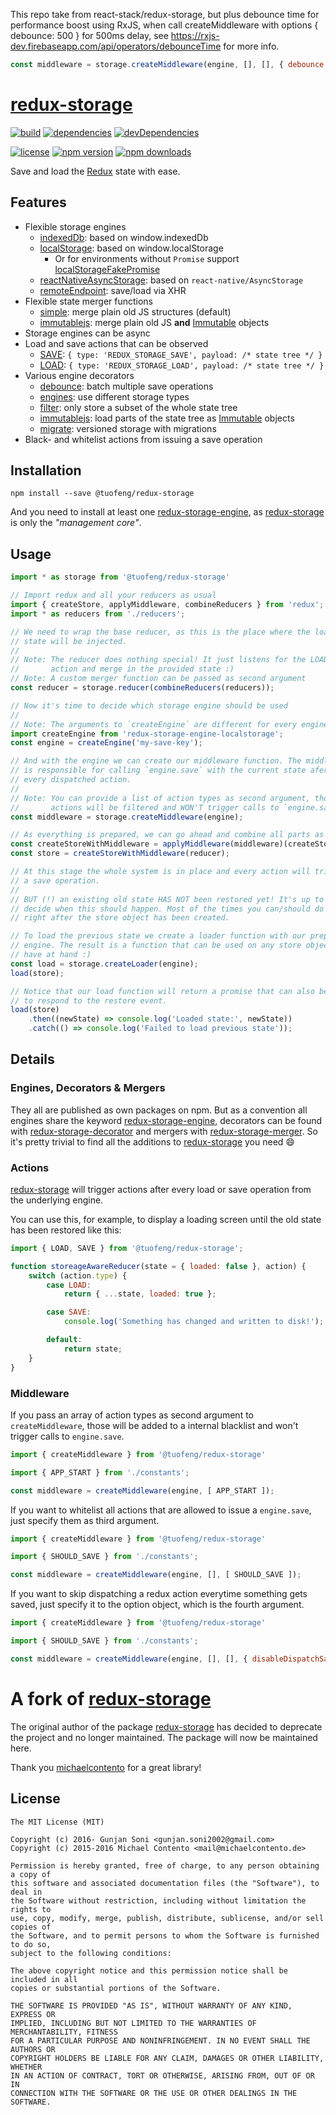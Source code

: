 This repo take from react-stack/redux-storage, but plus debounce time for performance boost using RxJS,
when call createMiddleware with options { debounce: 500 } for 500ms delay,
see https://rxjs-dev.firebaseapp.com/api/operators/debounceTime for more info.
```js
const middleware = storage.createMiddleware(engine, [], [], { debounce: 500 });
```

# [redux-storage][]

[![build](https://travis-ci.org/guns2410/redux-storage.svg?branch=master)](https://travis-ci.org/react-stack/redux-storage)
[![dependencies](https://david-dm.org/guns2410/redux-storage.svg)](https://david-dm.org/react-stack/redux-storage)
[![devDependencies](https://david-dm.org/guns2410/redux-storage/dev-status.svg)](https://david-dm.org/react-stack/redux-storage#info=devDependencies)

[![license](https://img.shields.io/npm/l/redux-storage.svg?style=flat-square)](https://www.npmjs.com/package/redux-storage)
[![npm version](https://img.shields.io/npm/v/redux-storage.svg?style=flat-square)](https://www.npmjs.com/package/redux-storage)
[![npm downloads](https://img.shields.io/npm/dm/redux-storage.svg?style=flat-square)](https://www.npmjs.com/package/redux-storage)

Save and load the [Redux][] state with ease.

## Features

* Flexible storage engines
    * [indexedDb](https://github.com/prateekbh/redux-storage-engine-indexed-db): based on window.indexedDb
    * [localStorage][]: based on window.localStorage
        * Or for environments without `Promise` support [localStorageFakePromise][]
    * [reactNativeAsyncStorage][]: based on `react-native/AsyncStorage`
    * [remoteEndpoint][]: save/load via XHR
* Flexible state merger functions
    * [simple][merger-simple]: merge plain old JS structures (default)
    * [immutablejs][merger-immutablejs]: merge plain old JS **and** [Immutable][]
        objects
* Storage engines can be async
* Load and save actions that can be observed
    * [SAVE][]: `{ type: 'REDUX_STORAGE_SAVE', payload: /* state tree */ }`
    * [LOAD][]: `{ type: 'REDUX_STORAGE_LOAD', payload: /* state tree */ }`
* Various engine decorators
    * [debounce][]: batch multiple save operations
    * [engines][]: use different storage types
    * [filter][]: only store a subset of the whole state tree
    * [immutablejs][]: load parts of the state tree as [Immutable][] objects
    * [migrate][]: versioned storage with migrations
* Black- and whitelist actions from issuing a save operation

## Installation

    npm install --save @tuofeng/redux-storage

And you need to install at least one [redux-storage-engine][npm-engine], as
[redux-storage][] is only the *"management core"*.

## Usage

```js
import * as storage from '@tuofeng/redux-storage'

// Import redux and all your reducers as usual
import { createStore, applyMiddleware, combineReducers } from 'redux';
import * as reducers from './reducers';

// We need to wrap the base reducer, as this is the place where the loaded
// state will be injected.
//
// Note: The reducer does nothing special! It just listens for the LOAD
//       action and merge in the provided state :)
// Note: A custom merger function can be passed as second argument
const reducer = storage.reducer(combineReducers(reducers));

// Now it's time to decide which storage engine should be used
//
// Note: The arguments to `createEngine` are different for every engine!
import createEngine from 'redux-storage-engine-localstorage';
const engine = createEngine('my-save-key');

// And with the engine we can create our middleware function. The middleware
// is responsible for calling `engine.save` with the current state afer
// every dispatched action.
//
// Note: You can provide a list of action types as second argument, those
//       actions will be filtered and WON'T trigger calls to `engine.save`!
const middleware = storage.createMiddleware(engine);

// As everything is prepared, we can go ahead and combine all parts as usual
const createStoreWithMiddleware = applyMiddleware(middleware)(createStore);
const store = createStoreWithMiddleware(reducer);

// At this stage the whole system is in place and every action will trigger
// a save operation.
//
// BUT (!) an existing old state HAS NOT been restored yet! It's up to you to
// decide when this should happen. Most of the times you can/should do this
// right after the store object has been created.

// To load the previous state we create a loader function with our prepared
// engine. The result is a function that can be used on any store object you
// have at hand :)
const load = storage.createLoader(engine);
load(store);

// Notice that our load function will return a promise that can also be used
// to respond to the restore event.
load(store)
    .then((newState) => console.log('Loaded state:', newState))
    .catch(() => console.log('Failed to load previous state'));
```

## Details

### Engines, Decorators & Mergers

They all are published as own packages on npm. But as a convention all engines
share the keyword [redux-storage-engine][npm-engine], decorators can be found
with [redux-storage-decorator][npm-decorator] and mergers with
[redux-storage-merger][npm-merger]. So it's pretty trivial to find all
the additions to [redux-storage][] you need :smile:

### Actions

[redux-storage][] will trigger actions after every load or save operation from
the underlying engine.

You can use this, for example, to display a loading screen until the old state
has been restored like this:

```js
import { LOAD, SAVE } from '@tuofeng/redux-storage';

function storeageAwareReducer(state = { loaded: false }, action) {
    switch (action.type) {
        case LOAD:
            return { ...state, loaded: true };

        case SAVE:
            console.log('Something has changed and written to disk!');

        default:
            return state;
    }
}
```

### Middleware

If you pass an array of action types as second argument to `createMiddleware`,
those will be added to a internal blacklist and won't trigger calls to
`engine.save`.

```js
import { createMiddleware } from '@tuofeng/redux-storage'

import { APP_START } from './constants';

const middleware = createMiddleware(engine, [ APP_START ]);
```

If you want to whitelist all actions that are allowed to issue a `engine.save`,
just specify them as third argument.

```js
import { createMiddleware } from '@tuofeng/redux-storage'

import { SHOULD_SAVE } from './constants';

const middleware = createMiddleware(engine, [], [ SHOULD_SAVE ]);
```

If you want to skip dispatching a redux action everytime something gets saved,
just specify it to the option object, which is the fourth argument.

```js
import { createMiddleware } from '@tuofeng/redux-storage'

import { SHOULD_SAVE } from './constants';

const middleware = createMiddleware(engine, [], [], { disableDispatchSaveAction: true });
```

# A fork of [redux-storage](https://github.com/michaelcontento/redux-storage)

The original author of the package [redux-storage](https://github.com/michaelcontento/redux-storage) has decided to deprecate the project and no longer maintained. The package will now be maintained here.

Thank you [michaelcontento](https://github.com/michaelcontento) for a great library!

## License

    The MIT License (MIT)

    Copyright (c) 2016- Gunjan Soni <gunjan.soni2002@gmail.com>
    Copyright (c) 2015-2016 Michael Contento <mail@michaelcontento.de>

    Permission is hereby granted, free of charge, to any person obtaining a copy of
    this software and associated documentation files (the "Software"), to deal in
    the Software without restriction, including without limitation the rights to
    use, copy, modify, merge, publish, distribute, sublicense, and/or sell copies of
    the Software, and to permit persons to whom the Software is furnished to do so,
    subject to the following conditions:

    The above copyright notice and this permission notice shall be included in all
    copies or substantial portions of the Software.

    THE SOFTWARE IS PROVIDED "AS IS", WITHOUT WARRANTY OF ANY KIND, EXPRESS OR
    IMPLIED, INCLUDING BUT NOT LIMITED TO THE WARRANTIES OF MERCHANTABILITY, FITNESS
    FOR A PARTICULAR PURPOSE AND NONINFRINGEMENT. IN NO EVENT SHALL THE AUTHORS OR
    COPYRIGHT HOLDERS BE LIABLE FOR ANY CLAIM, DAMAGES OR OTHER LIABILITY, WHETHER
    IN AN ACTION OF CONTRACT, TORT OR OTHERWISE, ARISING FROM, OUT OF OR IN
    CONNECTION WITH THE SOFTWARE OR THE USE OR OTHER DEALINGS IN THE SOFTWARE.

  [merger-simple]: https://github.com/react-stack/redux-storage-merger-simple
  [merger-immutablejs]: https://github.com/react-stack/redux-storage-merger-immutablejs
  [npm-engine]: https://www.npmjs.com/browse/keyword/redux-storage-engine
  [npm-decorator]: https://www.npmjs.com/browse/keyword/redux-storage-decorator
  [npm-merger]: https://www.npmjs.com/browse/keyword/redux-storage-merger
  [Redux]: https://github.com/gaearon/redux
  [Immutable]: https://github.com/facebook/immutable-js
  [redux-storage]: https://github.com/react-stack/redux-storage
  [react-native]: https://facebook.github.io/react-native/
  [localStorage]: https://github.com/react-stack/redux-storage-engine-localStorage
  [localStorageFakePromise]: https://github.com/react-stack/redux-storage-engine-localStorageFakePromise
  [reactNativeAsyncStorage]: https://github.com/react-stack/redux-storage-engine-reactNativeAsyncStorage
  [LOAD]: https://github.com/react-stack/redux-storage/blob/master/src/constants.js#L1
  [SAVE]: https://github.com/react-stack/redux-storage/blob/master/src/constants.js#L2
  [debounce]: https://github.com/react-stack/redux-storage-decorator-debounce
  [engines]: https://github.com/allegro/redux-storage-decorator-engines
  [filter]: https://github.com/react-stack/redux-storage-decorator-filter
  [migrate]: https://github.com/mathieudutour/redux-storage-decorator-migrate
  [immutablejs]: https://github.com/react-stack/redux-storage-decorator-immutablejs
  [remoteEndpoint]: https://github.com/bionexo/redux-storage-engine-remoteendpoint
